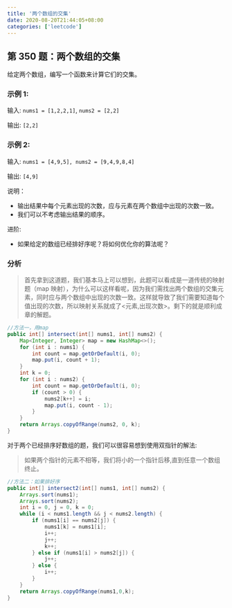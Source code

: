 ```yaml
---
title: '两个数组的交集'
date: 2020-08-20T21:44:05+08:00
categories: ['leetcode']
---
```


## 第 350 题：两个数组的交集

给定两个数组，编写一个函数来计算它们的交集。

### 示例 1:

输入: `nums1 = [1,2,2,1]`, `nums2 = [2,2]`

输出: `[2,2]`

### 示例 2:

输入: `nums1 = [4,9,5], nums2 = [9,4,9,8,4]`

输出: `[4,9]`

说明：

-   输出结果中每个元素出现的次数，应与元素在两个数组中出现的次数一致。
-   我们可以不考虑输出结果的顺序。

进阶:

-   如果给定的数组已经排好序呢？将如何优化你的算法呢？

### 分析

> 首先拿到这道题，我们基本马上可以想到，此题可以看成是一道传统的映射题（map 映射），为什么可以这样看呢，因为我们需找出两个数组的交集元素，同时应与两个数组中出现的次数一致。这样就导致了我们需要知道每个值出现的次数，所以映射关系就成了<元素,出现次数>。剩下的就是顺利成章的解题。

```java
//方法一，用map
public int[] intersect(int[] nums1, int[] nums2) {
    Map<Integer, Integer> map = new HashMap<>();
    for (int i : nums1) {
        int count = map.getOrDefault(i, 0);
        map.put(i, count + 1);
    }
    int k = 0;
    for (int i : nums2) {
        int count = map.getOrDefault(i, 0);
        if (count > 0) {
            nums2[k++] = i;
            map.put(i, count - 1);
        }
    }
    return Arrays.copyOfRange(nums2, 0, k);
}
```

对于两个已经排序好数组的题，我们可以很容易想到使用双指针的解法:

> 如果两个指针的元素不相等，我们将小的一个指针后移,直到任意一个数组终止。

```java
//方法二：如果排好序
public int[] intersect2(int[] nums1, int[] nums2) {
    Arrays.sort(nums1);
    Arrays.sort(nums2);
    int i = 0, j = 0, k = 0;
    while (i < nums1.length && j < nums2.length) {
        if (nums1[i] == nums2[j]) {
            nums1[k] = nums1[i];
            i++;
            j++;
            k++;
        } else if (nums1[i] > nums2[j]) {
            j++;
        } else {
            i++;
        }
    }
    return Arrays.copyOfRange(nums1,0,k);
}
```
